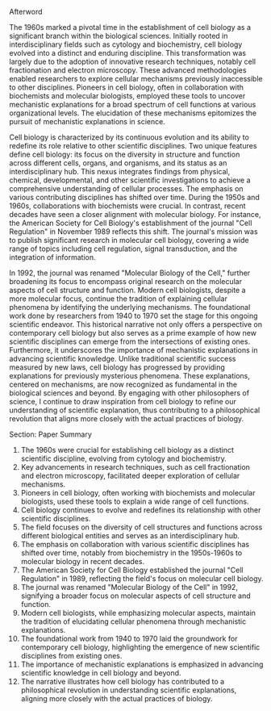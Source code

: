 Afterword

The 1960s marked a pivotal time in the establishment of cell biology as a significant branch within the biological sciences. Initially rooted in interdisciplinary fields such as cytology and biochemistry, cell biology evolved into a distinct and enduring discipline. This transformation was largely due to the adoption of innovative research techniques, notably cell fractionation and electron microscopy. These advanced methodologies enabled researchers to explore cellular mechanisms previously inaccessible to other disciplines. Pioneers in cell biology, often in collaboration with biochemists and molecular biologists, employed these tools to uncover mechanistic explanations for a broad spectrum of cell functions at various organizational levels. The elucidation of these mechanisms epitomizes the pursuit of mechanistic explanations in science.

Cell biology is characterized by its continuous evolution and its ability to redefine its role relative to other scientific disciplines. Two unique features define cell biology: its focus on the diversity in structure and function across different cells, organs, and organisms, and its status as an interdisciplinary hub. This nexus integrates findings from physical, chemical, developmental, and other scientific investigations to achieve a comprehensive understanding of cellular processes. The emphasis on various contributing disciplines has shifted over time. During the 1950s and 1960s, collaborations with biochemists were crucial. In contrast, recent decades have seen a closer alignment with molecular biology. For instance, the American Society for Cell Biology's establishment of the journal "Cell Regulation" in November 1989 reflects this shift. The journal's mission was to publish significant research in molecular cell biology, covering a wide range of topics including cell regulation, signal transduction, and the integration of information.

In 1992, the journal was renamed "Molecular Biology of the Cell," further broadening its focus to encompass original research on the molecular aspects of cell structure and function. Modern cell biologists, despite a more molecular focus, continue the tradition of explaining cellular phenomena by identifying the underlying mechanisms. The foundational work done by researchers from 1940 to 1970 set the stage for this ongoing scientific endeavor. This historical narrative not only offers a perspective on contemporary cell biology but also serves as a prime example of how new scientific disciplines can emerge from the intersections of existing ones. Furthermore, it underscores the importance of mechanistic explanations in advancing scientific knowledge. Unlike traditional scientific success measured by new laws, cell biology has progressed by providing explanations for previously mysterious phenomena. These explanations, centered on mechanisms, are now recognized as fundamental in the biological sciences and beyond. By engaging with other philosophers of science, I continue to draw inspiration from cell biology to refine our understanding of scientific explanation, thus contributing to a philosophical revolution that aligns more closely with the actual practices of biology.

Section: Paper Summary

1. The 1960s were crucial for establishing cell biology as a distinct scientific discipline, evolving from cytology and biochemistry.
2. Key advancements in research techniques, such as cell fractionation and electron microscopy, facilitated deeper exploration of cellular mechanisms.
3. Pioneers in cell biology, often working with biochemists and molecular biologists, used these tools to explain a wide range of cell functions.
4. Cell biology continues to evolve and redefines its relationship with other scientific disciplines.
5. The field focuses on the diversity of cell structures and functions across different biological entities and serves as an interdisciplinary hub.
6. The emphasis on collaboration with various scientific disciplines has shifted over time, notably from biochemistry in the 1950s-1960s to molecular biology in recent decades.
7. The American Society for Cell Biology established the journal "Cell Regulation" in 1989, reflecting the field's focus on molecular cell biology.
8. The journal was renamed "Molecular Biology of the Cell" in 1992, signifying a broader focus on molecular aspects of cell structure and function.
9. Modern cell biologists, while emphasizing molecular aspects, maintain the tradition of elucidating cellular phenomena through mechanistic explanations.
10. The foundational work from 1940 to 1970 laid the groundwork for contemporary cell biology, highlighting the emergence of new scientific disciplines from existing ones.
11. The importance of mechanistic explanations is emphasized in advancing scientific knowledge in cell biology and beyond.
12. The narrative illustrates how cell biology has contributed to a philosophical revolution in understanding scientific explanations, aligning more closely with the actual practices of biology.